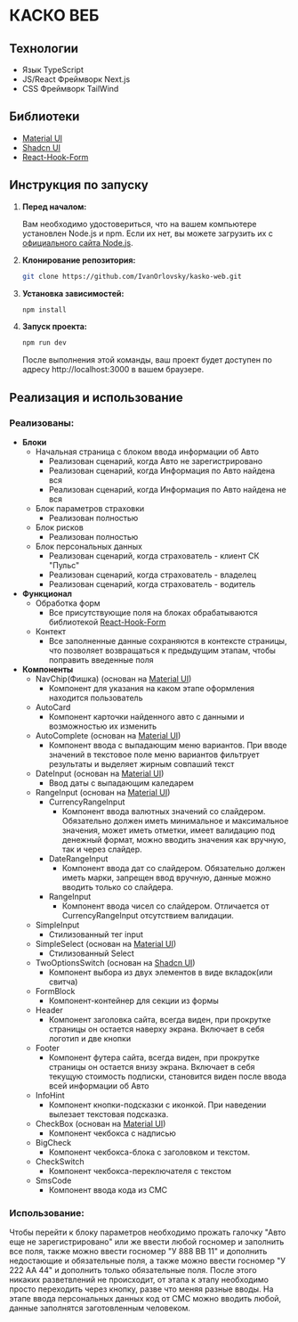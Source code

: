 # КАСКО ВЕБ

## Технологии

-   Язык TypeScript
-   JS/React Фреймворк Next.js
-   CSS Фреймворк TailWind

## Библиотеки

-   [Material UI](https://mui.com/)
-   [Shadcn UI](https://ui.shadcn.com/)
-   [React-Hook-Form](https://react-hook-form.com/)

## Инструкция по запуску

1. **Перед началом:**

    Вам необходимо удостовериться, что на вашем компьютере установлен Node.js и npm. Если их нет, вы можете загрузить их с [официального сайта Node.js](https://nodejs.org/).

2. **Клонирование репозитория:**

    ```bash
    git clone https://github.com/IvanOrlovsky/kasko-web.git
    ```

3. **Установка зависимостей:**

    ```bash
    npm install
    ```

4. **Запуск проекта:**

    ```bash
    npm run dev
    ```

    После выполнения этой команды, ваш проект будет доступен по адресу http://localhost:3000 в вашем браузере.

## **Реализация и использование**

### Реализованы:

-   **Блоки**
    -   Начальная страница с блоком ввода информации об Авто
        -   Реализован сценарий, когда Авто не зарегистрировано
        -   Реализован сценарий, когда Информация по Авто найдена вся
        -   Реализован сценарий, когда Информация по Авто найдена не вся
    -   Блок параметров страховки
        -   Реализован полностью
    -   Блок рисков
        -   Реализован полностью
    -   Блок персональных данных
        -   Реализован сценарий, когда страхователь - клиент СК "Пульс"
        -   Реализован сценарий, когда страхователь - владелец
        -   Реализован сценарий, когда страхователь - водитель
-   **Функционал**
    -   Обработка форм
        -   Все присутствующие поля на блоках обрабатываются библиотекой [React-Hook-Form](https://react-hook-form.com/)
    -   Контект
        -   Все заполненные данные сохраняются в контексте страницы, что позволяет возвращаться к предыдущим этапам, чтобы поправить введенные поля
-   **Компоненты**
    -   NavChip(Фишка) (основан на [Material UI](https://mui.com/))
        -   Компонент для указания на каком этапе оформления находится пользователь
    -   AutoCard
        -   Компонент карточки найденного авто с данными и возможностью их изменить
    -   AutoComplete (основан на [Material UI](https://mui.com/))
        -   Компонент ввода с выпадающим меню вариантов. При вводе значений в текстовое поле меню вариантов фильтрует результаты и выделяет жирным совпаший текст
    -   DateInput (основан на [Material UI](https://mui.com/))
        -   Ввод даты с выпадающим каледарем
    -   RangeInput (основан на [Material UI](https://mui.com/))
        -   CurrencyRangeInput
            -   Компонент ввода валютных значений со слайдером. Обязательно должен иметь минимальное и максимальное значения, может иметь отметки, имеет валидацию под денежный формат, можно вводить значения как вручную, так и через слайдер.
        -   DateRangeInput
            -   Компонент ввода дат со слайдером. Обязательно должен иметь марки, запрещен ввод вручную, данные можно вводить только со слайдера.
        -   RangeInput
            -   Компонент ввода чисел со слайдером. Отличается от CurrencyRangeInput отсутствием валидации.
    -   SimpleInput
        -   Стилизованный тег input
    -   SimpleSelect (основан на [Material UI](https://mui.com/))
        -   Стилизованный Select
    -   TwoOptionsSwitch (основан на [Shadcn UI](https://ui.shadcn.com/))
        -   Компонент выбора из двух элементов в виде вкладок(или свитча)
    -   FormBlock
        -   Компонент-контейнер для секции из формы
    -   Header
        -   Компонент заголовка сайта, всегда виден, при прокрутке страницы он остается наверху экрана. Включает в себя логотип и две кнопки
    -   Footer
        -   Компонент футера сайта, всегда виден, при прокрутке страницы он остается внизу экрана. Включает в себя текущую стоимость подписки, становится виден после ввода всей информации об Авто
    -   InfoHint
        -   Компонент кнопки-подсказки с иконкой. При наведении вылезает текстовая подсказка.
    -   CheckBox (основан на [Material UI](https://mui.com/))
        -   Компонент чекбокса с надписью
    -   BigCheck
        -   Компонент чекбокса-блока с заголовком и текстом.
    -   CheckSwitch
        -   Компонент чекбокса-переключателя с текстом
    -   SmsCode
        -   Компонент ввода кода из СМС

### Использование:

Чтобы перейти к блоку параметров необходимо прожать галочку "Авто еще не зарегистрировано" или же ввести любой госномер и заполнить все поля, также можно ввести госномер "У 888 ВВ 11" и дополнить недостающие и обязательные поля, а также можно ввести госномер "У 222 АА 44" и дополнить только обязательные поля. После этого никаких разветвлений не происходит, от этапа к этапу необходимо просто переходить через кнопку, разве что меняя разные вводы. На этапе ввода персональных данных код от СМС можно вводить любой, данные заполнятся заготовленным человеком.
